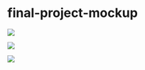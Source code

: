 # final-project-mockup

![](images/landing.png)

![](images/profile.png)

![](images/add-recipe.png)